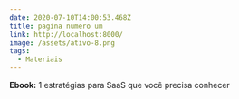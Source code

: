 ```yaml
---
date: 2020-07-10T14:00:53.468Z
title: pagina numero um
link: http://localhost:8000/
image: /assets/ativo-8.png
tags:
  - Materiais
---
```

**Ebook:** 1 estratégias para SaaS que você precisa conhecer
